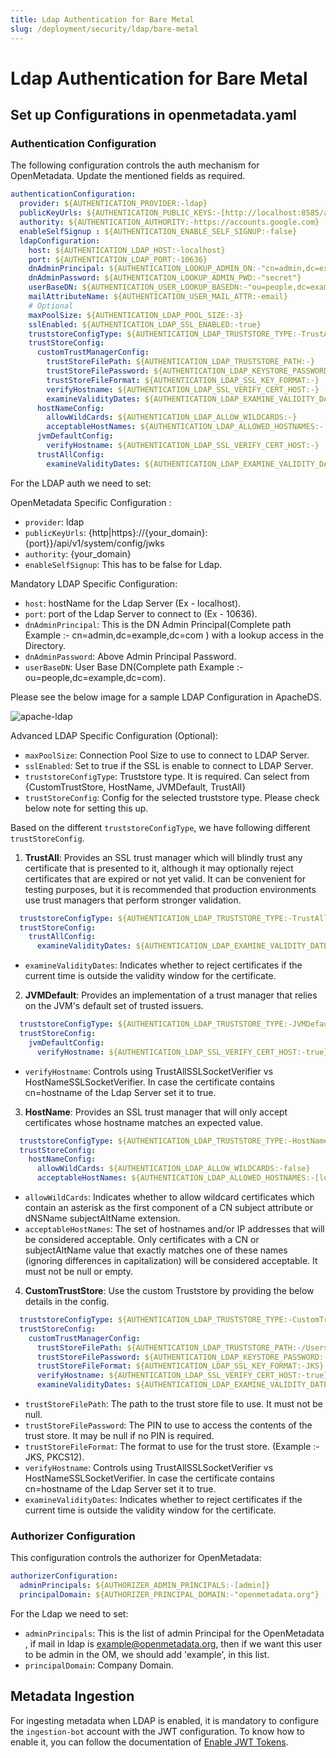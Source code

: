 ```yaml
---
title: Ldap Authentication for Bare Metal
slug: /deployment/security/ldap/bare-metal
---
```


# Ldap Authentication for Bare Metal

## Set up Configurations in openmetadata.yaml

### Authentication Configuration

The following configuration controls the auth mechanism for OpenMetadata. Update the mentioned fields as required.

```yaml
authenticationConfiguration:
  provider: ${AUTHENTICATION_PROVIDER:-ldap}
  publicKeyUrls: ${AUTHENTICATION_PUBLIC_KEYS:-[http://localhost:8585/api/v1/system/config/jwks]}
  authority: ${AUTHENTICATION_AUTHORITY:-https://accounts.google.com}
  enableSelfSignup : ${AUTHENTICATION_ENABLE_SELF_SIGNUP:-false}
  ldapConfiguration:
    host: ${AUTHENTICATION_LDAP_HOST:-localhost}
    port: ${AUTHENTICATION_LDAP_PORT:-10636}
    dnAdminPrincipal: ${AUTHENTICATION_LOOKUP_ADMIN_DN:-"cn=admin,dc=example,dc=com"}
    dnAdminPassword: ${AUTHENTICATION_LOOKUP_ADMIN_PWD:-"secret"}
    userBaseDN: ${AUTHENTICATION_USER_LOOKUP_BASEDN:-"ou=people,dc=example,dc=com"}
    mailAttributeName: ${AUTHENTICATION_USER_MAIL_ATTR:-email}
    # Optional
    maxPoolSize: ${AUTHENTICATION_LDAP_POOL_SIZE:-3}
    sslEnabled: ${AUTHENTICATION_LDAP_SSL_ENABLED:-true}
    truststoreConfigType: ${AUTHENTICATION_LDAP_TRUSTSTORE_TYPE:-TrustAll} # {CustomTrustStore, HostName, JVMDefault, TrustAll}
    trustStoreConfig:
      customTrustManagerConfig:
        trustStoreFilePath: ${AUTHENTICATION_LDAP_TRUSTSTORE_PATH:-}
        trustStoreFilePassword: ${AUTHENTICATION_LDAP_KEYSTORE_PASSWORD:-}
        trustStoreFileFormat: ${AUTHENTICATION_LDAP_SSL_KEY_FORMAT:-}
        verifyHostname: ${AUTHENTICATION_LDAP_SSL_VERIFY_CERT_HOST:-}
        examineValidityDates: ${AUTHENTICATION_LDAP_EXAMINE_VALIDITY_DATES:-}
      hostNameConfig:
        allowWildCards: ${AUTHENTICATION_LDAP_ALLOW_WILDCARDS:-}
        acceptableHostNames: ${AUTHENTICATION_LDAP_ALLOWED_HOSTNAMES:-[]}
      jvmDefaultConfig:
        verifyHostname: ${AUTHENTICATION_LDAP_SSL_VERIFY_CERT_HOST:-}
      trustAllConfig:
        examineValidityDates: ${AUTHENTICATION_LDAP_EXAMINE_VALIDITY_DATES:-true}
```

For the LDAP auth we need to set:

OpenMetadata Specific Configuration :

- `provider`: ldap
- `publicKeyUrls`: {http|https}://{your_domain}:{port}}/api/v1/system/config/jwks
- `authority`: {your_domain}
- `enableSelfSignup`: This has to be false for Ldap.

<Note>

Mandatory LDAP Specific Configuration:

- `host`: hostName for the Ldap Server (Ex - localhost).
- `port`: port of the Ldap Server to connect to (Ex - 10636).
- `dnAdminPrincipal`: This is the DN Admin Principal(Complete path Example :- cn=admin,dc=example,dc=com ) with a lookup access in the Directory.
- `dnAdminPassword`: Above Admin Principal Password.
- `userBaseDN`: User Base DN(Complete path Example :- ou=people,dc=example,dc=com).

</Note>

Please see the below image for a sample LDAP Configuration in ApacheDS.

<Image src="/images/deployment/security/ldap/Ldap_ScreenShot1.png" alt="apache-ldap"/>

Advanced LDAP Specific Configuration (Optional):

- `maxPoolSize`: Connection Pool Size to use to connect to LDAP Server.
- `sslEnabled`: Set to true if the SSL is enable to connect to LDAP Server.
- `truststoreConfigType`: Truststore type. It is required. Can select from {CustomTrustStore, HostName, JVMDefault, TrustAll}
- `trustStoreConfig`: Config for the selected truststore type. Please check below note for setting this up.

<Note>

Based on the different `truststoreConfigType`, we have following different `trustStoreConfig`.

1. **TrustAll**: Provides an SSL trust manager which will blindly trust any certificate that is presented to it, although it may optionally reject certificates that are expired or not yet valid. It can be convenient for testing purposes, but it is recommended that production environments use trust managers that perform stronger validation.

```yaml
  truststoreConfigType: ${AUTHENTICATION_LDAP_TRUSTSTORE_TYPE:-TrustAll}
  trustStoreConfig:
    trustAllConfig:
      examineValidityDates: ${AUTHENTICATION_LDAP_EXAMINE_VALIDITY_DATES:-true}
```

- `examineValidityDates`: Indicates whether to reject certificates if the current time is outside the validity window for the certificate.

2. **JVMDefault**: Provides an implementation of a trust manager that relies on the JVM's default set of trusted issuers.

```yaml
  truststoreConfigType: ${AUTHENTICATION_LDAP_TRUSTSTORE_TYPE:-JVMDefault}
  trustStoreConfig:
    jvmDefaultConfig:
      verifyHostname: ${AUTHENTICATION_LDAP_SSL_VERIFY_CERT_HOST:-true}
```

- `verifyHostname`: Controls using TrustAllSSLSocketVerifier vs HostNameSSLSocketVerifier. In case the certificate contains cn=hostname of the Ldap Server set it to true.

3. **HostName**: Provides an SSL trust manager that will only accept certificates whose hostname matches an expected value.

```yaml
  truststoreConfigType: ${AUTHENTICATION_LDAP_TRUSTSTORE_TYPE:-HostName}
  trustStoreConfig:
    hostNameConfig:
      allowWildCards: ${AUTHENTICATION_LDAP_ALLOW_WILDCARDS:-false}
      acceptableHostNames: ${AUTHENTICATION_LDAP_ALLOWED_HOSTNAMES:-[localhost]}
```

- `allowWildCards`: Indicates whether to allow wildcard certificates which contain an asterisk as the first component of a CN subject attribute or dNSName subjectAltName extension.
- `acceptableHostNames`: The set of hostnames and/or IP addresses that will be considered acceptable. Only certificates with a CN or subjectAltName value that exactly matches one of these names (ignoring differences in capitalization) will be considered acceptable. It must not be null or empty.

4. **CustomTrustStore**: Use the custom Truststore by providing the below details in the config.

```yaml
  truststoreConfigType: ${AUTHENTICATION_LDAP_TRUSTSTORE_TYPE:-CustomTrustStore}
  trustStoreConfig:
    customTrustManagerConfig:
      trustStoreFilePath: ${AUTHENTICATION_LDAP_TRUSTSTORE_PATH:-/Users/parthpanchal/trusted.ks}
      trustStoreFilePassword: ${AUTHENTICATION_LDAP_KEYSTORE_PASSWORD:-secret}
      trustStoreFileFormat: ${AUTHENTICATION_LDAP_SSL_KEY_FORMAT:-JKS}
      verifyHostname: ${AUTHENTICATION_LDAP_SSL_VERIFY_CERT_HOST:-true}
      examineValidityDates: ${AUTHENTICATION_LDAP_EXAMINE_VALIDITY_DATES:-true}
```

- `trustStoreFilePath`: The path to the trust store file to use. It must not be null.
- `trustStoreFilePassword`: The PIN to use to access the contents of the trust store. It may be null if no PIN is required.
- `trustStoreFileFormat`: The format to use for the trust store. (Example :- JKS, PKCS12).
- `verifyHostname`: Controls using TrustAllSSLSocketVerifier vs HostNameSSLSocketVerifier. In case the certificate contains cn=hostname of the Ldap Server set it to true.
- `examineValidityDates`: Indicates whether to reject certificates if the current time is outside the validity window for the certificate.

</Note>

### Authorizer Configuration

This configuration controls the authorizer for OpenMetadata:

```yaml
authorizerConfiguration:
  adminPrincipals: ${AUTHORIZER_ADMIN_PRINCIPALS:-[admin]}
  principalDomain: ${AUTHORIZER_PRINCIPAL_DOMAIN:-"openmetadata.org"}
```

For the Ldap we need to set:

- `adminPrincipals`: This is the list of admin Principal for the OpenMetadata , if mail in ldap is example@openmetadata.org, then if we want this user to be admin in the OM, we should add 'example', in this list.
- `principalDomain`: Company Domain.

## Metadata Ingestion

For ingesting metadata when LDAP is enabled, it is mandatory to configure the `ingestion-bot` account with the JWT configuration.
To know how to enable it, you can follow the documentation of [Enable JWT Tokens](/deployment/security/enable-jwt-tokens).
